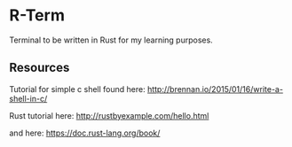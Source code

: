 # R-Term
Terminal to be written in Rust for my learning purposes.

## Resources
Tutorial for simple c shell found here: http://brennan.io/2015/01/16/write-a-shell-in-c/

Rust tutorial here: http://rustbyexample.com/hello.html

and here: https://doc.rust-lang.org/book/